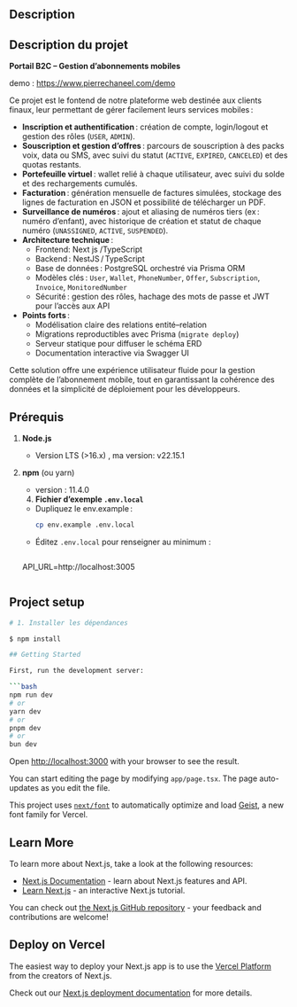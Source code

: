 ## Description

## Description du projet

**Portail B2C – Gestion d’abonnements mobiles**

demo : https://www.pierrechaneel.com/demo

Ce projet est le fontend de notre plateforme web destinée aux clients finaux, leur permettant de gérer facilement leurs services mobiles :  
- **Inscription et authentification** : création de compte, login/logout et gestion des rôles (`USER`, `ADMIN`).  
- **Souscription et gestion d’offres** : parcours de souscription à des packs voix, data ou SMS, avec suivi du statut (`ACTIVE`, `EXPIRED`, `CANCELED`) et des quotas restants.  
- **Portefeuille virtuel** : wallet relié à chaque utilisateur, avec suivi du solde et des rechargements cumulés.  
- **Facturation** : génération mensuelle de factures simulées, stockage des lignes de facturation en JSON et possibilité de télécharger un PDF.  
- **Surveillance de numéros** : ajout et aliasing de numéros tiers (ex : numéro d’enfant), avec historique de création et statut de chaque numéro (`UNASSIGNED`, `ACTIVE`, `SUSPENDED`).  
- **Architecture technique** :
  - Frontend: Next js /TypeScript  
  - Backend : NestJS / TypeScript  
  - Base de données : PostgreSQL orchestré via Prisma ORM  
  - Modèles clés : `User`, `Wallet`, `PhoneNumber`, `Offer`, `Subscription`, `Invoice`, `MonitoredNumber`  
  - Sécurité : gestion des rôles, hachage des mots de passe et JWT pour l’accès aux API  
- **Points forts** :  
  - Modélisation claire des relations entité–relation  
  - Migrations reproductibles avec Prisma (`migrate deploy`)  
  - Serveur statique pour diffuser le schéma ERD  
  - Documentation interactive via Swagger UI

Cette solution offre une expérience utilisateur fluide pour la gestion complète de l’abonnement mobile, tout en garantissant la cohérence des données et la simplicité de déploiement pour les développeurs.  


## Prérequis

1. **Node.js**  
   - Version LTS (>16.x)  , ma version: v22.15.1
  

2. **npm** (ou yarn)  
   - version : 11.4.0


   4. **Fichier d’exemple `.env.local`**  
   
   - Dupliquez le env.example :  
     ```bash
     cp env.example .env.local
     ```
   - Éditez `.env.local` pour renseigner au minimum :
     ```dotenv
    API_URL=http://localhost:3005
     ```

## Project setup

```bash
# 1. Installer les dépendances

$ npm install

## Getting Started

First, run the development server:

```bash
npm run dev
# or
yarn dev
# or
pnpm dev
# or
bun dev
```

Open [http://localhost:3000](http://localhost:3000) with your browser to see the result.

You can start editing the page by modifying `app/page.tsx`. The page auto-updates as you edit the file.

This project uses [`next/font`](https://nextjs.org/docs/app/building-your-application/optimizing/fonts) to automatically optimize and load [Geist](https://vercel.com/font), a new font family for Vercel.

## Learn More

To learn more about Next.js, take a look at the following resources:

- [Next.js Documentation](https://nextjs.org/docs) - learn about Next.js features and API.
- [Learn Next.js](https://nextjs.org/learn) - an interactive Next.js tutorial.

You can check out [the Next.js GitHub repository](https://github.com/vercel/next.js) - your feedback and contributions are welcome!

## Deploy on Vercel

The easiest way to deploy your Next.js app is to use the [Vercel Platform](https://vercel.com/new?utm_medium=default-template&filter=next.js&utm_source=create-next-app&utm_campaign=create-next-app-readme) from the creators of Next.js.

Check out our [Next.js deployment documentation](https://nextjs.org/docs/app/building-your-application/deploying) for more details.
